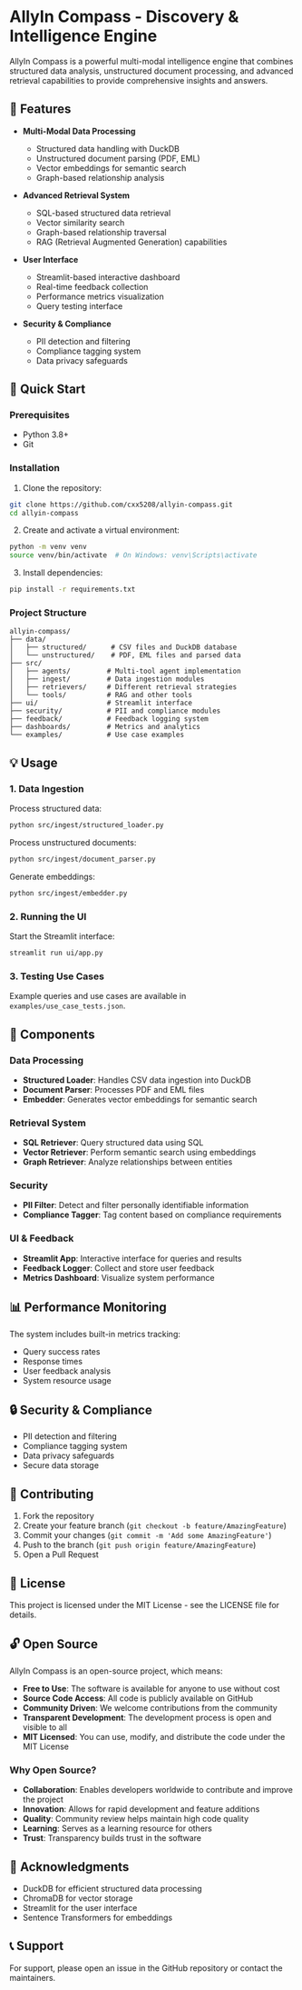 # AllyIn Compass - Discovery & Intelligence Engine

AllyIn Compass is a powerful multi-modal intelligence engine that combines structured data analysis, unstructured document processing, and advanced retrieval capabilities to provide comprehensive insights and answers.

## 🌟 Features

- **Multi-Modal Data Processing**
  - Structured data handling with DuckDB
  - Unstructured document parsing (PDF, EML)
  - Vector embeddings for semantic search
  - Graph-based relationship analysis

- **Advanced Retrieval System**
  - SQL-based structured data retrieval
  - Vector similarity search
  - Graph-based relationship traversal
  - RAG (Retrieval Augmented Generation) capabilities

- **User Interface**
  - Streamlit-based interactive dashboard
  - Real-time feedback collection
  - Performance metrics visualization
  - Query testing interface

- **Security & Compliance**
  - PII detection and filtering
  - Compliance tagging system
  - Data privacy safeguards

## 🚀 Quick Start

### Prerequisites
- Python 3.8+
- Git

### Installation

1. Clone the repository:
```bash
git clone https://github.com/cxx5208/allyin-compass.git
cd allyin-compass
```

2. Create and activate a virtual environment:
```bash
python -m venv venv
source venv/bin/activate  # On Windows: venv\Scripts\activate
```

3. Install dependencies:
```bash
pip install -r requirements.txt
```

### Project Structure
```
allyin-compass/
├── data/
│   ├── structured/      # CSV files and DuckDB database
│   └── unstructured/    # PDF, EML files and parsed data
├── src/
│   ├── agents/         # Multi-tool agent implementation
│   ├── ingest/         # Data ingestion modules
│   ├── retrievers/     # Different retrieval strategies
│   └── tools/          # RAG and other tools
├── ui/                 # Streamlit interface
├── security/           # PII and compliance modules
├── feedback/           # Feedback logging system
├── dashboards/         # Metrics and analytics
└── examples/           # Use case examples
```

## 💡 Usage

### 1. Data Ingestion

Process structured data:
```bash
python src/ingest/structured_loader.py
```

Process unstructured documents:
```bash
python src/ingest/document_parser.py
```

Generate embeddings:
```bash
python src/ingest/embedder.py
```

### 2. Running the UI

Start the Streamlit interface:
```bash
streamlit run ui/app.py
```

### 3. Testing Use Cases

Example queries and use cases are available in `examples/use_case_tests.json`.

## 🔧 Components

### Data Processing
- **Structured Loader**: Handles CSV data ingestion into DuckDB
- **Document Parser**: Processes PDF and EML files
- **Embedder**: Generates vector embeddings for semantic search

### Retrieval System
- **SQL Retriever**: Query structured data using SQL
- **Vector Retriever**: Perform semantic search using embeddings
- **Graph Retriever**: Analyze relationships between entities

### Security
- **PII Filter**: Detect and filter personally identifiable information
- **Compliance Tagger**: Tag content based on compliance requirements

### UI & Feedback
- **Streamlit App**: Interactive interface for queries and results
- **Feedback Logger**: Collect and store user feedback
- **Metrics Dashboard**: Visualize system performance

## 📊 Performance Monitoring

The system includes built-in metrics tracking:
- Query success rates
- Response times
- User feedback analysis
- System resource usage

## 🔒 Security & Compliance

- PII detection and filtering
- Compliance tagging system
- Data privacy safeguards
- Secure data storage

## 🤝 Contributing

1. Fork the repository
2. Create your feature branch (`git checkout -b feature/AmazingFeature`)
3. Commit your changes (`git commit -m 'Add some AmazingFeature'`)
4. Push to the branch (`git push origin feature/AmazingFeature`)
5. Open a Pull Request

## 📝 License

This project is licensed under the MIT License - see the LICENSE file for details.

## 🔓 Open Source

AllyIn Compass is an open-source project, which means:

- **Free to Use**: The software is available for anyone to use without cost
- **Source Code Access**: All code is publicly available on GitHub
- **Community Driven**: We welcome contributions from the community
- **Transparent Development**: The development process is open and visible to all
- **MIT Licensed**: You can use, modify, and distribute the code under the MIT License

### Why Open Source?

- **Collaboration**: Enables developers worldwide to contribute and improve the project
- **Innovation**: Allows for rapid development and feature additions
- **Quality**: Community review helps maintain high code quality
- **Learning**: Serves as a learning resource for others
- **Trust**: Transparency builds trust in the software

## 🙏 Acknowledgments

- DuckDB for efficient structured data processing
- ChromaDB for vector storage
- Streamlit for the user interface
- Sentence Transformers for embeddings

## 📞 Support

For support, please open an issue in the GitHub repository or contact the maintainers. 